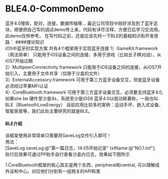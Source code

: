 # BLE4.0-CommonDemo
蓝牙4.0搜索，配对，连接，数据传输等... 最近公司项目中刚好涉及到了蓝牙这块，顺便把自己写的调试demo传上来，代码有详尽注释，方便日后学习交流用。
此demo仅供参考。
在写代码之前，还是应该先捋一下BLE的基础知识和开发思路：
####理论知识    
iOS中蓝牙的实现方案 共有4个框架用于实现蓝牙连接 
1）GameKit.framework（用法简单）
只能用于iOS设备之间的连接，多用于游戏（比如五子棋对战），从iOS7开始过期     
2）MultipeerConnectivity.framework
只能用于iOS设备之间的连接，从iOS7开始引入，主要用于文件共享（仅限于沙盒的文件）   
3）ExternalAccessory.framework
可用于第三方蓝牙设备交互，但是蓝牙设备必须经过苹果MFi认证  
4）CoreBluetooth.framework
可用于第三方蓝牙设备交互，必须要支持蓝牙4.0,如果she be
硬件至少是4s，系统至少是iOS6
蓝牙4.0以低功耗著称，一般也叫BLE（BluetoothLowEnergy）
目前应用比较多的案例：运动手坏、嵌入式设备、智能家居等，我们此处主要研究的就是BLE。

#### BLE介绍       
   该框架使用非常简单只需要将SaveLog文件引入即可！   
   用法：   
       [SaveLog  saveLog:@"第一篇日志，14:05开始记录" txtName:@"NO.1.txt"];   
      执行后效果可通过PP助手自行查看沙盒内日志，效果如下图所示   









1.CoreBluetooth框架的核心其实是两个东西，peripheral和central, 可以理解成外设和中心。对应他们分别有一组相关的API和类
